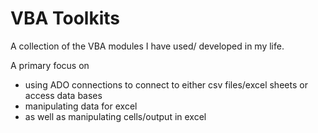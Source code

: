 # VBA Toolkits

A collection of the VBA modules I have used/ developed in my life.

A primary focus on 
- using ADO connections to connect to either csv files/excel sheets or access data bases
- manipulating data for excel
- as well as manipulating cells/output in excel
